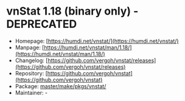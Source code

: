 # vnStat 1.18 (binary only) - DEPRECATED
 - Homepage: [https://humdi.net/vnstat/](https://humdi.net/vnstat/)
 - Manpage: [https://humdi.net/vnstat/man/1.18/](https://humdi.net/vnstat/man/1.18/)
 - Changelog: [https://github.com/vergoh/vnstat/releases](https://github.com/vergoh/vnstat/releases)
 - Repository: [https://github.com/vergoh/vnstat](https://github.com/vergoh/vnstat)
 - Package: [master/make/pkgs/vnstat/](https://github.com/Freetz-NG/freetz-ng/tree/master/make/pkgs/vnstat/)
 - Maintainer: -

